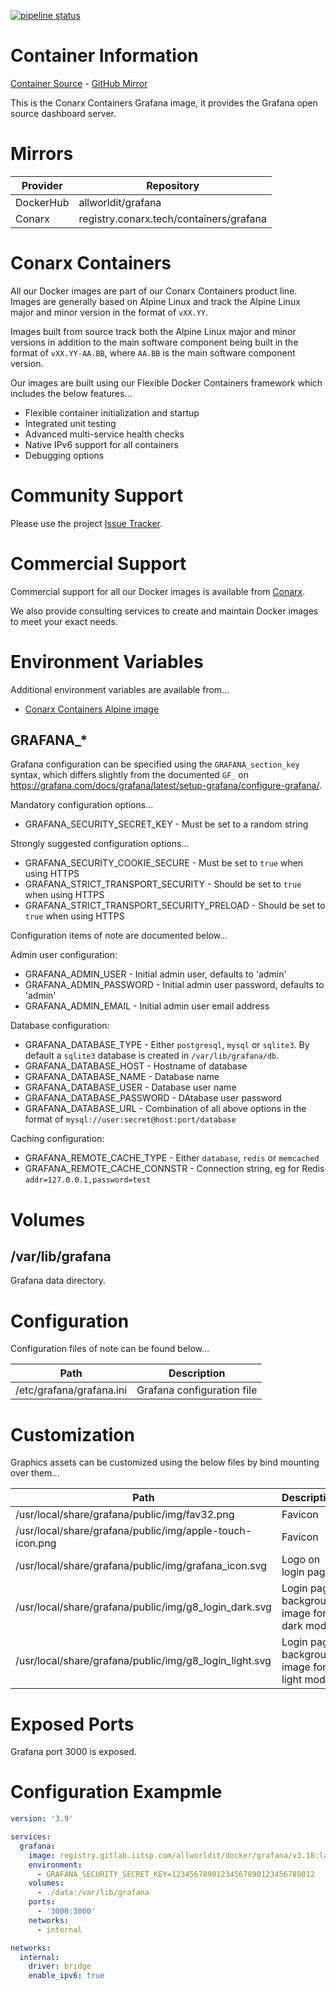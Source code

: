 [![pipeline status](https://gitlab.conarx.tech/containers/grafana/badges/main/pipeline.svg)](https://gitlab.conarx.tech/containers/grafana/-/commits/main)

# Container Information

[Container Source](https://gitlab.conarx.tech/containers/grafana) - [GitHub Mirror](https://github.com/AllWorldIT/containers-grafana)

This is the Conarx Containers Grafana image, it provides the Grafana open source dashboard server.



# Mirrors

|  Provider  |  Repository                             |
|------------|-----------------------------------------|
| DockerHub  | allworldit/grafana                      |
| Conarx     | registry.conarx.tech/containers/grafana |



# Conarx Containers

All our Docker images are part of our Conarx Containers product line. Images are generally based on Alpine Linux and track the
Alpine Linux major and minor version in the format of `vXX.YY`.

Images built from source track both the Alpine Linux major and minor versions in addition to the main software component being
built in the format of `vXX.YY-AA.BB`, where `AA.BB` is the main software component version.

Our images are built using our Flexible Docker Containers framework which includes the below features...

- Flexible container initialization and startup
- Integrated unit testing
- Advanced multi-service health checks
- Native IPv6 support for all containers
- Debugging options



# Community Support

Please use the project [Issue Tracker](https://gitlab.conarx.tech/containers/grafana/-/issues).



# Commercial Support

Commercial support for all our Docker images is available from [Conarx](https://conarx.tech).

We also provide consulting services to create and maintain Docker images to meet your exact needs.



# Environment Variables

Additional environment variables are available from...
* [Conarx Containers Alpine image](https://gitlab.conarx.tech/containers/alpine)


## GRAFANA_*

Grafana configuration can be specified using the `GRAFANA_section_key` syntax, which differs slightly from the documented
`GF_` on https://grafana.com/docs/grafana/latest/setup-grafana/configure-grafana/.

Mandatory configuration options...
  * GRAFANA_SECURITY_SECRET_KEY - Must be set to a random string

Strongly suggested configuration options...
  * GRAFANA_SECURITY_COOKIE_SECURE - Must be set to `true` when using HTTPS
  * GRAFANA_STRICT_TRANSPORT_SECURITY - Should be set to `true` when using HTTPS
  * GRAFANA_STRICT_TRANSPORT_SECURITY_PRELOAD - Should be set to `true` when using HTTPS

Configuration items of note are documented below...

Admin user configuration:
  * GRAFANA_ADMIN_USER - Initial admin user, defaults to 'admin'
  * GRAFANA_ADMIN_PASSWORD - Initial admin user password, defaults to 'admin'
  * GRAFANA_ADMIN_EMAIL - Initial admin user email address

Database configuration:
  * GRAFANA_DATABASE_TYPE - Either `postgresql`, `mysql` or `sqlite3`. By default a `sqlite3` database is created in
  `/var/lib/grafana/db`.
  * GRAFANA_DATABASE_HOST - Hostname of database
  * GRAFANA_DATABASE_NAME - Database name
  * GRAFANA_DATABASE_USER - Database user name
  * GRAFANA_DATABASE_PASSWORD - DAtabase user password
  * GRAFANA_DATABASE_URL - Combination of all above options in the format of `mysql://user:secret@host:port/database`

Caching configuration:
  * GRAFANA_REMOTE_CACHE_TYPE - Either `database`, `redis` or `memcached`
  * GRAFANA_REMOTE_CACHE_CONNSTR - Connection string, eg for Redis `addr=127.0.0.1,password=test`



# Volumes


## /var/lib/grafana

Grafana data directory.



# Configuration

Configuration files of note can be found below...

| Path                                                         | Description                                               |
|--------------------------------------------------------------|-----------------------------------------------------------|
| /etc/grafana/grafana.ini                                     | Grafana configuration file                                |


# Customization

Graphics assets can be customized using the below files by bind mounting over them...

| Path                                                         | Description                                               |
|--------------------------------------------------------------|-----------------------------------------------------------|
| /usr/local/share/grafana/public/img/fav32.png                | Favicon                                                   |
| /usr/local/share/grafana/public/img/apple-touch-icon.png     | Favicon                                                   |
| /usr/local/share/grafana/public/img/grafana_icon.svg         | Logo on login page                                        |
| /usr/local/share/grafana/public/img/g8_login_dark.svg        | Login page background image for dark mode                 |
| /usr/local/share/grafana/public/img/g8_login_light.svg       | Login page background image for light mode                |



# Exposed Ports

Grafana port 3000 is exposed.



# Configuration Exampmle


```yaml
version: '3.9'

services:
  grafana:
    image: registry.gitlab.iitsp.com/allworldit/docker/grafana/v3.18:latest
    environment:
      - GRAFANA_SECURITY_SECRET_KEY=12345678901234567890123456789012
    volumes:
      - ./data:/var/lib/grafana
    ports:
      - '3000:3000'
    networks:
      - internal

networks:
  internal:
    driver: bridge
    enable_ipv6: true
```